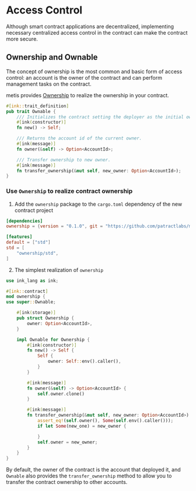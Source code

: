 # Access Control
Although smart contract applications are decentralized, implementing necessary centralized access control in the contract can make the contract more secure.

## Ownership and Ownable
The concept of ownership is the most common and basic form of access control: an account is the owner of the contract and can perform management tasks on the contract.

metis provides [Ownership](https://github.com/patractlabs/metis/tree/master/traits/access/ownership) to realize the ownership in your contract.
```rust
#[ink::trait_definition]
pub trait Ownable {
    /// Initializes the contract setting the deployer as the initial owner.
    #[ink(constructor)]
    fn new() -> Self;

    /// Returns the account id of the current owner.
    #[ink(message)]
    fn owner(&self) -> Option<AccountId>;

    /// Transfer ownership to new owner.
    #[ink(message)]
    fn transfer_ownership(&mut self, new_owner: Option<AccountId>);
}
```

### Use `Ownership` to realize contract ownership
1. Add the `ownership` package to the `cargo.toml` dependency of the new contract project
```toml
[dependencies]
ownership = {version = "0.1.0", git = "https://github.com/patractlabs/metis", default-features = false}

[features]
default = ["std"]
std = [
    "ownership/std",
]
```
2. The simplest realization of `ownership`
```rust
use ink_lang as ink;

#[ink::contract]
mod ownership {
use super::Ownable;

    #[ink(storage)]
    pub struct Ownership {
        owner: Option<AccountId>,
    }

    impl Ownable for Ownership {
        #[ink(constructor)]
        fn new() -> Self {
            Self {
                owner: Self::env().caller(),
            }
        }

        #[ink(message)]
        fn owner(&self) -> Option<AccountId> {
            self.owner.clone()
        }

        #[ink(message)]
        fn transfer_ownership(&mut self, new_owner: Option<AccountId>) {
            assert_eq!(self.owner(), Some(self.env().caller()));
            if let Some(new_one) = new_owner {

            }
            self.owner = new_owner;
        }
    }
}
```
By default, the owner of the contract is the account that deployed it, and `Ownable` also provides the `transfer_ownership` method to allow you to transfer the contract ownership to other accounts.